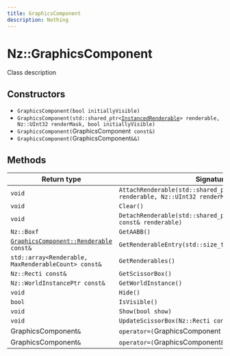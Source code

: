 ```yaml
---
title: GraphicsComponent
description: Nothing
---
```


# Nz::GraphicsComponent

Class description

## Constructors

- `GraphicsComponent(bool initiallyVisible)`
- `GraphicsComponent(std::shared_ptr<`[`InstancedRenderable`](documentation/generated/Graphics/InstancedRenderable.md)`> renderable, Nz::UInt32 renderMask, bool initiallyVisible)`
- `GraphicsComponent(`GraphicsComponent` const&)`
- `GraphicsComponent(`GraphicsComponent`&&)`

## Methods

| Return type | Signature |
| ----------- | --------- |
| `void` | `AttachRenderable(std::shared_ptr<`[`InstancedRenderable`](documentation/generated/Graphics/InstancedRenderable.md)`> renderable, Nz::UInt32 renderMask)` |
| `void` | `Clear()` |
| `void` | `DetachRenderable(std::shared_ptr<`[`InstancedRenderable`](documentation/generated/Graphics/InstancedRenderable.md)`> const& renderable)` |
| `Nz::Boxf` | `GetAABB()` |
| [`GraphicsComponent::Renderable`](documentation/generated/Graphics/GraphicsComponent.Renderable.md)` const&` | `GetRenderableEntry(std::size_t renderableIndex)` |
| `std::array<Renderable, MaxRenderableCount> const&` | `GetRenderables()` |
| `Nz::Recti const&` | `GetScissorBox()` |
| `Nz::WorldInstancePtr const&` | `GetWorldInstance()` |
| `void` | `Hide()` |
| `bool` | `IsVisible()` |
| `void` | `Show(bool show)` |
| `void` | `UpdateScissorBox(Nz::Recti const& scissorBox)` |
| GraphicsComponent`&` | `operator=(`GraphicsComponent` const&)` |
| GraphicsComponent`&` | `operator=(`GraphicsComponent`&&)` |
